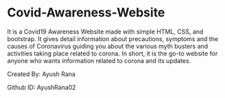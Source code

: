 # Covid-Awareness-Website
It is a Covid19 Awareness Website made with simple HTML, CSS, and bootstrap. It gives detail information about precautions, symptoms and the causes of Coronavirus guiding you about the various myth busters and activities taking place related to corona. In short, it is the go-to website for anyone who wants information related to corona and its updates.

Created By:  Ayush Rana

Github ID: AyushRana02
